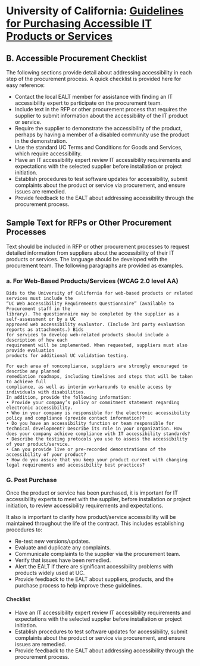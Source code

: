 # University of California: [Guidelines for Purchasing Accessible IT Products or Services](http://www.ucop.edu/electronic-accessibility/_files/uc-guidelines-accessibility-procurement.pdf)

## B. Accessible Procurement Checklist

The following sections provide detail about addressing accessibility in each step of the procurement process. A quick checklist is provided here for easy reference:

- Contact the local EALT member for assistance with finding an IT accessibility expert to participate on the procurement team.
- Include text in the RFP or other procurement process that requires the supplier to submit information about the accessibility of the IT product or service.
- Require the supplier to demonstrate the accessibility of the product, perhaps by having a member of a disabled community use the product in the demonstration.
- Use the standard UC Terms and Conditions for Goods and Services, which require accessibility.
- Have an IT accessibility expert review IT accessibility requirements and expectations with the selected supplier before installation or project initiation.
- Establish procedures to test software updates for accessibility, submit complaints about the product or service via procurement, and ensure issues are remedied.
- Provide feedback to the EALT about addressing accessibility through the procurement process.

## Sample Text for RFPs or Other Procurement Processes

Text should be included in RFP or other procurement processes to request detailed information from suppliers about the accessibility of their IT products or services. The language should be developed with the procurement team. The following paragraphs are provided as examples.

### a. For Web-Based Products/Services (WCAG 2.0 level AA) 

    Bids to the University of California for web-based products or related services must include the
    “UC Web Accessibility Requirements Questionnaire” (available to Procurement staff in the
    library). The questionnaire may be completed by the supplier as a self-assessment or by a UC
    approved web accessibility evaluator. (Include 3rd party evaluation reports as attachments.) Bids
    for services to develop web-related products should include a description of how each
    requirement will be implemented. When requested, suppliers must also provide evaluation
    products for additional UC validation testing.

    For each area of noncompliance, suppliers are strongly encouraged to describe any planned
    remediation roadmaps, including timelines and steps that will be taken to achieve full
    compliance, as well as interim workarounds to enable access by individuals with disabilities.
    In addition, provide the following information:
    • Provide your company’s policy or commitment statement regarding electronic accessibility.
    • Who in your company is responsible for the electronic accessibility policy and compliance (provide contact information)?
    • Do you have an accessibility function or team responsible for technical development? Describe its role in your organization. How does your company achieve compliance with IT accessibility standards?
    • Describe the testing protocols you use to assess the accessibility of your product/service.
    • Can you provide live or pre-recorded demonstrations of the accessibility of your product?
    • How do you assure that you keep your product current with changing legal requirements and accessibility best practices?
    
 
### G. Post Purchase
Once the product or service has been purchased, it is important for IT accessibility experts to meet with the supplier, before installation or project initiation, to review accessibility requirements and
expectations.

It also is important to clarify how product/service accessibility will be maintained throughout the life of the contract. This includes establishing procedures to:
- Re-test new versions/updates.
- Evaluate and duplicate any complaints.
- Communicate complaints to the supplier via the procurement team.
- Verify that issues have been remedied.
- Alert the EALT if there are significant accessibility problems with products widely used at UC.
- Provide feedback to the EALT about suppliers, products, and the purchase process to help improve these guidelines.

#### Checklist
- Have an IT accessibility expert review IT accessibility requirements and expectations with the
selected supplier before installation or project initiation.
- Establish procedures to test software updates for accessibility, submit complaints about the
product or service via procurement, and ensure issues are remedied.
- Provide feedback to the EALT about addressing accessibility through the procurement process.
